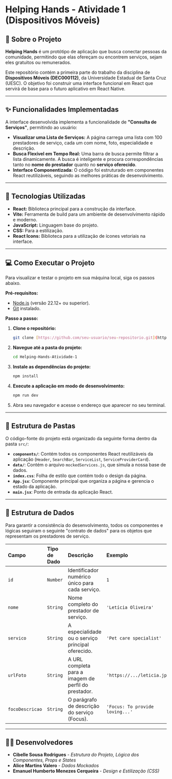 # Helping Hands - Atividade 1 (Dispositivos Móveis)

## 📖 Sobre o Projeto

**Helping Hands** é um protótipo de aplicação que busca conectar pessoas da comunidade, permitindo que elas ofereçam ou encontrem serviços, sejam eles gratuitos ou remunerados.

Este repositório contém a primeira parte do trabalho da disciplina de **Dispositivos Móveis (DEC000112)**, da Universidade Estadual de Santa Cruz (UESC). O objetivo foi construir uma interface funcional em React que servirá de base para o futuro aplicativo em React Native.

---

## ✨ Funcionalidades Implementadas

A interface desenvolvida implementa a funcionalidade de **"Consulta de Serviços"**, permitindo ao usuário:

* **Visualizar uma Lista de Serviços:** A página carrega uma lista com 100 prestadores de serviço, cada um com nome, foto, especialidade e descrição.
* **Busca Flexível em Tempo Real:** Uma barra de busca permite filtrar a lista dinamicamente. A busca é inteligente e procura correspondências tanto no **nome do prestador** quanto no **serviço oferecido**.
* **Interface Componentizada:** O código foi estruturado em componentes React reutilizáveis, seguindo as melhores práticas de desenvolvimento.

---

## 🚀 Tecnologias Utilizadas

* **React:** Biblioteca principal para a construção da interface.
* **Vite:** Ferramenta de build para um ambiente de desenvolvimento rápido e moderno.
* **JavaScript:** Linguagem base do projeto.
* **CSS:** Para a estilização.
* **React Icons:** Biblioteca para a utilização de ícones vetoriais na interface.

---

## 💻 Como Executar o Projeto

Para visualizar e testar o projeto em sua máquina local, siga os passos abaixo.

**Pré-requisitos:**
* [Node.js](https://nodejs.org/en) (versão 22.12+ ou superior).
* [Git](https://git-scm.com/) instalado.

**Passo a passo:**

1.  **Clone o repositório:**
    ```bash
    git clone [https://github.com/seu-usuario/seu-repositorio.git](https://github.com/seu-usuario/seu-repositorio.git)
    ```

2.  **Navegue até a pasta do projeto:**
    ```bash
    cd Helping-Hands-Atividade-1
    ```

3.  **Instale as dependências do projeto:**
    ```bash
    npm install
    ```

4.  **Execute a aplicação em modo de desenvolvimento:**
    ```bash
    npm run dev
    ```

5.  Abra seu navegador e acesse o endereço que aparecer no seu terminal.

---

## 📂 Estrutura de Pastas

O código-fonte do projeto está organizado da seguinte forma dentro da pasta `src/`:

* **`components/`**: Contém todos os componentes React reutilizáveis da aplicação (`Header`, `SearchBar`, `ServiceList`, `ServiceProviderCard`).
* **`data/`**: Contém o arquivo `mockedServices.js`, que simula a nossa base de dados.
* **`index.css`**: Folha de estilo que contém todo o design da página.
* **`App.jsx`**: Componente principal que organiza a página e gerencia o estado da aplicação.
* **`main.jsx`**: Ponto de entrada da aplicação React.

---

## 🧱 Estrutura de Dados

Para garantir a consistência do desenvolvimento, todos os componentes e lógicas seguiram o seguinte "contrato de dados" para os objetos que representam os prestadores de serviço.

| Campo | Tipo de Dado | Descrição | Exemplo |
| :--- | :--- | :--- | :--- |
| `id` | `Number` | Identificador numérico único para cada serviço. | `1` |
| `nome` | `String` | Nome completo do prestador de serviço. | `'Letícia Oliveira'` |
| `servico`| `String` | A especialidade ou o serviço principal oferecido. | `'Pet care specialist'` |
| `urlFoto`| `String` | A URL completa para a imagem de perfil do prestador. | `'https://.../leticia.jpg'` |
| `focoDescricao` | `String` | O parágrafo de descrição do serviço (Focus). | `'Focus: To provide loving...'` |

---

## 👩‍💻 Desenvolvedores

* **Cibelle Sousa Rodrigues** - *Estrutura do Projeto, Lógica dos Componentes, Props e States*
* **Alice Martins Valero** - *Dados Mockados*
* **Emanuel Humberto Menezes Cerqueira** - *Design e Estilização (CSS)*
